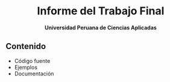<div align="center">

<h1>Informe del Trabajo Final</h1>

<p><strong>Universidad Peruana de Ciencias Aplicadas</strong></p>

</div>



## Contenido
- Código fuente
- Ejemplos
- Documentación
